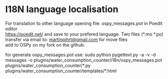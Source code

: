 I18N language localisation
====

For translation to other language opening file: ospy_messages.pot in Poedit editor  
https://poedit.net/ and save to your prefered language. Two files (*.mo *.po)  
transfer via email to: martinpihrt@gmail.com for move files  
add to OSPy on my fork on the github.

for generate ospy_messages.pot use: sudo python pygettext.py -a -v -d messages -o plugins/water_consumption_counter/i18n/ospy_messages.pot plugins/water_consumption_counter/\*.py plugins/water_consumption_counter/templates/\*.html 

